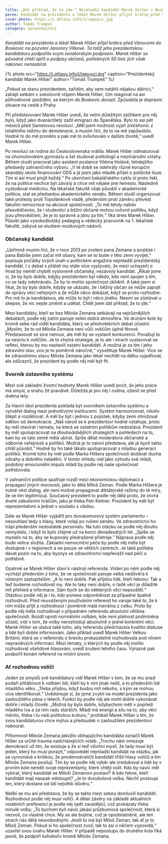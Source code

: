 ```yaml
---
title: „Dát příklad, že to jde.“ Nejmladší kandidát Marek Hilšer v Boskovicích
perex: Kandidát na prezidenta a lékař Marek Hilšer přijel krátce před Vánocemi do Boskovic na pozvání Jaromíry Vítkové.
cover-photo: https://i.ohlasy.info/i/iwpuyci.jpg
author: Tomáš Trumpeš
category: zpravodajství
---
```


*Kandidát na prezidenta a lékař Marek Hilšer přijel krátce před Vánocemi do Boskovic na pozvání Jaromíry Vítkové. Ta totiž jeho prezidentskou kandidaturu podpořila svým senátorským podpisem. Marek Hilšer se původně chtěl opřít o podpisy občanů, potřebných 50 tisíc jich však nakonec nenasbíral.*

{% photo src="https://i.ohlasy.info/i/iwpuyci.jpg" caption="Prezidentský kandidát Marek Hilšer" author="Tomáš Trumpeš" %}

„Pokud se stanu prezidentem, zařídím, aby sem natáhli nějakou dálnici,“ zahájil setkání v sokolovně vtipem Marek Hilšer, čím reagoval na asi půlhodinové zpoždění, se kterým do Boskovic dorazil. Způsobila je dopravní situace na cestě z Prahy.

Při představování Marek Hilšer uvedl, že velmi důležitým zážitkem pro něj bylo, když jako dvanáctiletý zažil emigraci do Španělska. Bylo to asi pět měsíců před Sametovou revolucí. „Měl jsem možnost vyjet zničehonic z totalitního režimu do demokracie, a musím říct, že to na mě zapůsobilo. Hodně to do mě proniklo a pak mě to ovlivňovalo v dalším životě,“ uvedl Marek Hilšer.

Po revoluci se rodina do Československa vrátila. Marek Hilšer odmaturoval na chomutovském gymnáziu a šel studovat politologii a mezinárodní vztahy. Během studií pracoval jako asistent poslance Viléma Holáně, tehdejšího předsedy zahraničního výboru. „V té době se odehrály různé korupční skandály okolo financování ODS a já jsem jako mladík přišel o politické iluze. Tím si asi musí projít každý.“ Po ukončení bakalářského cyklu si proto řekl, že na politice nechce být závislý a chce mít nějaké jiné řemeslo. Následně vystudoval medicínu. Na lékařské fakultě však působil v akademické politice, stal se předsedou akademického senátu. Během studií organizoval také protesty proti Topolánkově vládě, především proti záměru převést fakultní nemocnice na akciové společnosti. „To mě tehdy nabilo přesvědčením, že i studentíci a běžní občané mohou ovlivnit politiku, když jsou přesvědčeni, že je to správné a jdou za tím,“ říká dnes Marek Hilšer. Působí jako vysokoškolský pedagog a vědecký pracovník na 1. lékařské fakultě, zabývá se studiem mozkových nádorů.

### Občanský kandidát

„Upřímně musím říct, že v roce 2013 po zvolení pana Zemana a posléze i pana Babiše jsem začal mít obavy, kam se to bude v této zemi vyvíjet,“ popisuje počátky svých úvah o politickém angažmá nejmladší prezidentský kandidát. I z debat s přáteli mu stále více vyplývalo, že mezi uchazeči o Hrad by neměl chybět vysloveně občanský, nezávislý kandidát. „Říkali jsme si, že by bylo dobře, kdyby prezidentem byl někdo, kdo není spojen s tím, co se tady odehrávalo. Že by to mohlo společnost zklidnit. A také jsem si říkal, že by bylo dobře, kdyby se ukázalo, že i běžný občan se může zapojit do správy věcí veřejných a že může něco dokázat, když se proto rozhodne. Pro mě to je kandidatura, ale může to být i něco jiného. Nesmí se zůstávat u skepse, že nic nejde změnit a udělat. Chtěl jsem dát příklad, že to jde.“

Mezi kandidáty, kteří se bez Miloše Zemana setkávají na nejrůznějších debatách, podle něj zatím panuje velmi dobrá atmosféra. Ve druhém kole by kromě sebe rád viděl kandidáta, který se předvolebních debat účastní. „Myslím, že to od Miloše Zemana není vůči voličům úplně férové. Představovat se sice nemusí, ale měl by se vystavit konkurenci. Považuji to za neúctu k voličům. Je to chytrá strategie, je to ale i strach vystavovat se reflexi, kterou by mu nastavili ostatní kandidáti. A možná je za tím i jeho zdravotní stav, ono je to poměrně náročné,“ vysvětluje Marek Hilšer. Více se ke zdravotnímu stavu Miloše Zemana jako lékař nechtěl na dálku vyjadřovat, ale zdůraznil, že prezident by podle něj měl být fit.

### Svorník ústavního systému

Mezi své základní životní hodnoty Marek Hilšer uvedl pocit, že jeho práce má smysl, a snahu žít pravdivě. Důležitá je pro něj i rodina, oženil se před dvěma lety. 

Za hlavní úkol prezidenta pokládá být svorníkem ústavního systému a vytvářet dialog mezi jednotlivými institucemi. Systém harmonizovat, nikoliv štěpit a rozdělovat. A měl by být i jednou z pojistek, kdyby zemi ohrožoval odklon od demokracie. „Náš národ se k prezidentovi hodně vztahuje, proto by měl otevírat i témata, na která se ostatním politikům nedostává. Prezident by měl spolupracovat na dlouhodobějších strategiích a pohledech na to, kam by se tato země měla ubírat. Spíše dělat moderátora občanské a odborné veřejnosti a politiků. Možná je to naivní představa, ale já bych takto chtěl působit.“ Hodně by ho také lákalo spolupracovat s mladou generací politiků. Kromě toho by měl podle Marka Hilšera společnosti dodávat ducha odvahy a dobrého naladění. V tomto ohledu vidí jako výhodu své mládí, podobný emocionální impuls mládí by podle něj naše společnost potřebovala.

V zahraniční politice spatřuje rozdíl mezi ekonomickou diplomacií a propagací jiných mocností, jako to dělá Miloš Zeman. Podle Marka Hilšera je nutné vést dialog, ale není možné propagovat diktátorské režimy do té míry, že se tím legitimizují. Současný prezident to podle něj dělá proto, že otvírá dveře zákulisním hráčům, jako je třeba Petr Kellner. Prezident by měl být reprezentativní a jednat v souladu s vládou.

Dále se Marek Hilšer vyjádřil pro dvoukomorový systém parlamentu – nesouhlasí tedy s hlasy, které volají po rušení senátu. Ve zdravotnictví ho trápí především nedostatek personálu. Na tuto otázku se podle něj dlouho nemyslelo, i když to bylo zřejmé už na konci devadesátých let. „Spíše se myslelo na to, aby se kupovaly předražené přístroje.“ Náprava podle něj bude velice složitá. Základní nemocniční péče by podle něj měla být dostupná i v regionech a ne pouze ve větších centrech. Je také potřeba dávat pozor na to, aby byznys ve zdravotnictví nepřevážil nad péčí o potřebné.

Opatrně se Marek Hilšer staví k nástroji referenda. Volání po něm podle něj vychází především z toho, že ve společnosti panuje velká nedůvěra k voleným zastupitelům. „A to není dobře. Pak přijdou lidé, kteří řeknou: Tak a teď budeme rozhodovat my. Ale to taky není dobře, o řadě věcí je důležité mít přehled a informace. Sám bych se do některých věcí nepouštěl.“ Otázkou podle něj je i to, kdo ponese odpovědnost za případné špatné rozhodnutí. Před neuváženým používáním referend ho varuje také to, že k nim může přijít a rozhodnout i poměrně malá menšina z celku. Proto by podle něj měla rozhodovat v případném referendu absolutní většina společnosti. Rozdíl oproti normálním volbám, kde není platnost podmíněna účastí, vidí v tom, že volby nerozhodují absolutně o jedné konkrétní věci. Marek Hilšer se obává také toho, aby referendu předcházela kvalitní diskuse a lidé byli dobře informováni. Jako příklad uvedl Marek Hilšer Velkou Británii, která se v referendu o brexitu prokazatelně rozhodovala pod vlivem nepravdivých informací. Mezi tématy, o kterých by podle něj mohlo rozhodovat všelidové hlasování, uvedl zrušení letního času. Výrazně pak podpořil konání referend na místní úrovni.

### Ať rozhodnou voliči

Jeden ze smyslů své kandidatury vidí Marek Hilšer v tom, že se mu snad podaří přitáhnout k volbám lidi, kteří by k nim jinak nešli, a to především lidi mladšího věku. „Třeba přijdou, když budou mít někoho, s kým se mohou více identifikovat.“ Uvědomuje si, že jsme zvyklí na model prezidenta jako zasloužilého pána v letech. Funkci by podle něj ale mohl dobře vykonávat dobře i mladý člověk. „Možná by bylo dobře, kdybychom měli v popředí mladého lva a za ním radu starších. Mládí má energii a sílu na to, aby věci měnilo, třeba i tu naši politickou kulturu,“ prohlásil Marek Hilšer s tím, že svou kandidaturou chce mýtus a předsudek o zasloužilém prezidentovi nabourat.

Přítomnost Miloše Zemana jakožto obhajujícího kandidáta označil Marek Hilšer za určité trauma nadcházejících voleb. „Trochu nám omezuje demokracii už tím, že existuje a že si teď všichni myslí, že tady musí být jeden, který ho musí porazit,“ odpověděl nejmladší kandidát na otázku, jak se vyrovnává s kritikou, že prodemokratičtí kandidáti tříští hlasy voličů a tím Miloše Zemana posilují. Tím by se podle něj výběr ale zredukoval a lidé by v prvním kole neměli svoje reprezentanty, které chtějí volit. Kdo by navíc měl vybírat, který kandidát se Miloši Zemanovi postaví? A kdo řekne, kteří kandidáti mají naopak odstoupit? „Je to dvoukolová volba. Nechť postoupí ten, který dostane od lidí největší důvěru.“

Nelíbí se mu ani představa, že by se takto mezi sebou domluvili kandidáti. Rozhodnout podle něj musí voliči. A dělat závěry na základě aktuálních volebních preferencí je podle něj opět zavádějící, což prokázaly třeba minulé volby. „To bychom byli navíc jakási průzkumová společnost, která si nezvolí, co vlastně chce. My se ale bojíme, což je opodstatněné, ale ten strach nás dělá nesvobodnými. Jestli to má být Miloš Zeman, tak ať je to Miloš Zeman. Pokud si ho společnost zvolí, tak to asi o něčem vypovídá,“ uzavřel svou úvahu Marek Hilšer. V případě nepostupu do druhého kola říká jasně, že podpoří kohokoliv kromě Miloše Zemana.
